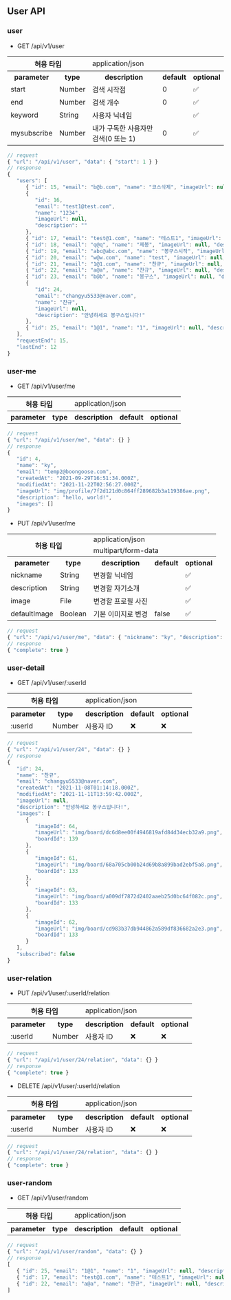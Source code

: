## User API

### user

- GET /api/v1/user

<table>
<tr><th colspan="2" rowspan="1">허용 타입</th><td colspan="3">application/json</td></tr>
<tr><th>parameter</th><th>type</th><th>description</th><th>default</th><th>optional</th>
<tr><td>start</td><td>Number</td><td>검색 시작점</td><td>0</td><td>✅</td></tr>
<tr><td>end</td><td>Number</td><td>검색 개수</td><td>0</td><td>✅</td></tr>
<tr><td>keyword</td><td>String</td><td>사용자 닉네임</td><td></td><td>✅</td></tr>
<tr><td>mysubscribe</td><td>Number</td><td>내가 구독한 사용자만 검색(0 또는 1)</td><td>0</td><td>✅</td></tr>
</table>


```js
// request
{ "url": "/api/v1/user", "data": { "start": 1 } }
// response
{
   "users": [
      { "id": 15, "email": "b@b.com", "name": "코스삭제", "imageUrl": null, "description": "ㅎㅇㅎㅇㅎㅇ" },
      {
         "id": 16,
         "email": "test1@test.com",
         "name": "1234",
         "imageUrl": null,
         "description": ""
      },
      { "id": 17, "email": "test@1.com", "name": "테스트1", "imageUrl": null, "description": "" },
      { "id": 18, "email": "q@q", "name": "제봉", "imageUrl": null, "description": "" },
      { "id": 19, "email": "abc@abc.com", "name": "봉구스시작", "imageUrl": null, "description": "" },
      { "id": 20, "email": "w@w.com", "name": "test", "imageUrl": null, "description": "" },
      { "id": 21, "email": "1@1.com", "name": "찬규", "imageUrl": null, "description": "" },
      { "id": 22, "email": "a@a", "name": "찬규", "imageUrl": null, "description": "" },
      { "id": 23, "email": "b@b", "name": "봉구스", "imageUrl": null, "description": "" },
      {
         "id": 24,
         "email": "changyu5533@naver.com",
         "name": "찬규",
         "imageUrl": null,
         "description": "안녕하세요 봉구스입니다!"
      },
      { "id": 25, "email": "1@1", "name": "1", "imageUrl": null, "description": "" }
   ],
   "requestEnd": 15,
   "lastEnd": 12
}
```

### user-me

- GET /api/v1/user/me

<table>
<tr><th colspan="2" rowspan="1">허용 타입</th><td colspan="3">application/json</td></tr>
<tr><th>parameter</th><th>type</th><th>description</th><th>default</th><th>optional</th>
</table>


```js
// request
{ "url": "/api/v1/user/me", "data": {} }
// response
{
   "id": 4,
   "name": "ky",
   "email": "temp2@boongoose.com",
   "createdAt": "2021-09-29T16:51:34.000Z",
   "modifiedAt": "2021-11-22T02:56:27.000Z",
   "imageUrl": "img/profile/7f2d121d0c864ff289682b3a119386ae.png",
   "description": "hello, world!",
   "images": []
}
```

- PUT /api/v1/user/me

<table>
<tr><th colspan="2" rowspan="2">허용 타입</th><td colspan="3">application/json</td></tr>
<tr><td colspan="3">multipart/form-data</td></tr>
<tr><th>parameter</th><th>type</th><th>description</th><th>default</th><th>optional</th>
<tr><td>nickname</td><td>String</td><td>변경할 닉네임</td><td></td><td>✅</td></tr>
<tr><td>description</td><td>String</td><td>변경할 자기소개</td><td></td><td>✅</td></tr>
<tr><td>image</td><td>File</td><td>변경할 프로필 사진</td><td></td><td>✅</td></tr>
<tr><td>defaultImage</td><td>Boolean</td><td>기본 이미지로 변경</td><td>false</td><td>✅</td></tr>
</table>


```js
// request
{ "url": "/api/v1/user/me", "data": { "nickname": "ky", "description": "hello, world!" } }
// response
{ "complete": true }
```

### user-detail

- GET /api/v1/user/:userId

<table>
<tr><th colspan="2" rowspan="1">허용 타입</th><td colspan="3">application/json</td></tr>
<tr><th>parameter</th><th>type</th><th>description</th><th>default</th><th>optional</th>
<tr><td>:userId</td><td>Number</td><td>사용자 ID</td><td>❌</td><td>❌</td></tr>
</table>


```js
// request
{ "url": "/api/v1/user/24", "data": {} }
// response
{
   "id": 24,
   "name": "찬규",
   "email": "changyu5533@naver.com",
   "createdAt": "2021-11-08T01:14:18.000Z",
   "modifiedAt": "2021-11-11T13:59:42.000Z",
   "imageUrl": null,
   "description": "안녕하세요 봉구스입니다!",
   "images": [
      {
         "imageId": 64,
         "imageUrl": "img/board/dc6d8ee00f4946819afd84d34ecb32a9.png",
         "boardId": 139
      },
      {
         "imageId": 61,
         "imageUrl": "img/board/68a705cb00b24d69b8a899bad2ebf5a8.png",
         "boardId": 133
      },
      {
         "imageId": 63,
         "imageUrl": "img/board/a009df7872d2402aaeb25d0bc64f082c.png",
         "boardId": 133
      },
      {
         "imageId": 62,
         "imageUrl": "img/board/cd983b37db944862a589df836682a2e3.png",
         "boardId": 133
      }
   ],
   "subscribed": false
}
```

### user-relation

- PUT /api/v1/user/:userId/relation

<table>
<tr><th colspan="2" rowspan="1">허용 타입</th><td colspan="3">application/json</td></tr>
<tr><th>parameter</th><th>type</th><th>description</th><th>default</th><th>optional</th>
<tr><td>:userId</td><td>Number</td><td>사용자 ID</td><td>❌</td><td>❌</td></tr>
</table>


```js
// request
{ "url": "/api/v1/user/24/relation", "data": {} }
// response
{ "complete": true }
```

- DELETE /api/v1/user/:userId/relation

<table>
<tr><th colspan="2" rowspan="1">허용 타입</th><td colspan="3">application/json</td></tr>
<tr><th>parameter</th><th>type</th><th>description</th><th>default</th><th>optional</th>
<tr><td>:userId</td><td>Number</td><td>사용자 ID</td><td>❌</td><td>❌</td></tr>
</table>


```js
// request
{ "url": "/api/v1/user/24/relation", "data": {} }
// response
{ "complete": true }
```

### user-random

- GET /api/v1/user/random

<table>
<tr><th colspan="2" rowspan="1">허용 타입</th><td colspan="3">application/json</td></tr>
<tr><th>parameter</th><th>type</th><th>description</th><th>default</th><th>optional</th>
</table>


```js
// request
{ "url": "/api/v1/user/random", "data": {} }
// response
[
   { "id": 25, "email": "1@1", "name": "1", "imageUrl": null, "description": "" },
   { "id": 17, "email": "test@1.com", "name": "테스트1", "imageUrl": null, "description": "" },
   { "id": 22, "email": "a@a", "name": "찬규", "imageUrl": null, "description": "" }
]
```
